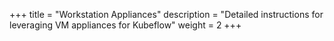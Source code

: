 +++
title = "Workstation Appliances"
description = "Detailed instructions for leveraging VM appliances for Kubeflow"
weight = 2
+++
